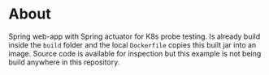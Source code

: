 # About

Spring web-app with Spring actuator for K8s probe testing. Is already build inside the `build` folder and the local `Dockerfile` copies this built jar into an image. Source code is available for inspection but this example is not being build anywhere in this repository.
